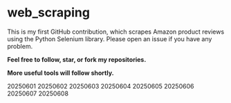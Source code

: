 # web_scraping
This is my first GitHub contribution, which scrapes Amazon product reviews using the Python Selenium library.
Please open an issue if you have any problem.

**Feel free to follow, star, or fork my repositories.**

**More useful tools will follow shortly.**

20250601
20250602
20250603
20250604
20250605
20250606
20250607
20250608
